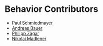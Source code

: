 <!--

This source file is part of the Behavior based on the Stanford Spezi Template Application project

SPDX-FileCopyrightText: 2023 Stanford University

SPDX-License-Identifier: MIT

-->

Behavior Contributors
=================================

* [Paul Schmiedmayer](https://github.com/PSchmiedmayer)
* [Andreas Bauer](https://github.com/Supereg)
* [Philipp Zagar](https://github.com/philippzagar)
* [Nikolai Madlener](https://github.com/NikolaiMadlener)